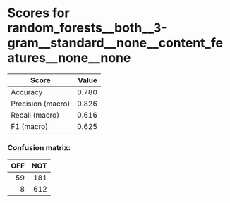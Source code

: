 # Scores for random_forests__both__3-gram__standard__none__content_features__none__none
|      Score      |Value|
|-----------------|----:|
|Accuracy         |0.780|
|Precision (macro)|0.826|
|Recall (macro)   |0.616|
|F1 (macro)       |0.625|

### Confusion matrix:
|OFF|NOT|
|--:|--:|
| 59|181|
|  8|612|
